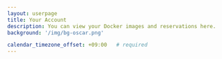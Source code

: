 ```yaml
---
layout: userpage
title: Your Account
description: You can view your Docker images and reservations here.
background: '/img/bg-oscar.png'

calendar_timezone_offset: +09:00   # required
---
```

